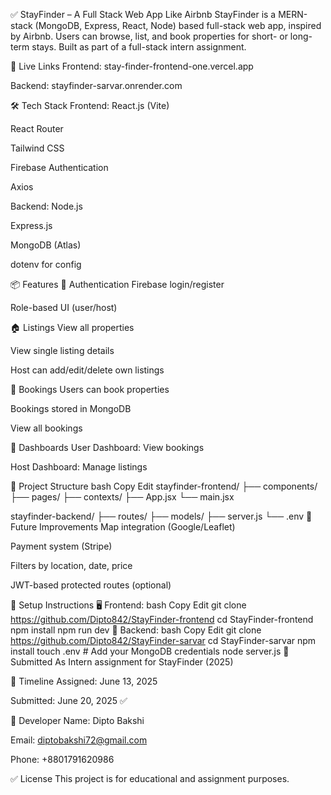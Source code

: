 ✅ StayFinder – A Full Stack Web App Like Airbnb
StayFinder is a MERN-stack (MongoDB, Express, React, Node) based full-stack web app, inspired by Airbnb. Users can browse, list, and book properties for short- or long-term stays. Built as part of a full-stack intern assignment.

🔗 Live Links
Frontend: stay-finder-frontend-one.vercel.app

Backend: stayfinder-sarvar.onrender.com

🛠️ Tech Stack
Frontend:
React.js (Vite)

React Router

Tailwind CSS

Firebase Authentication

Axios

Backend:
Node.js

Express.js

MongoDB (Atlas)

dotenv for config

📦 Features
🔐 Authentication
Firebase login/register

Role-based UI (user/host)

🏠 Listings
View all properties

View single listing details

Host can add/edit/delete own listings

📅 Bookings
Users can book properties

Bookings stored in MongoDB

View all bookings

🧑 Dashboards
User Dashboard: View bookings

Host Dashboard: Manage listings

📁 Project Structure
bash
Copy
Edit
stayfinder-frontend/
├── components/
├── pages/
├── contexts/
├── App.jsx
└── main.jsx

stayfinder-backend/
├── routes/
├── models/
├── server.js
└── .env
📌 Future Improvements
 Map integration (Google/Leaflet)

 Payment system (Stripe)

 Filters by location, date, price

 JWT-based protected routes (optional)

📝 Setup Instructions
🖥️ Frontend:
bash
Copy
Edit
git clone https://github.com/Dipto842/StayFinder-frontend
cd StayFinder-frontend
npm install
npm run dev
💾 Backend:
bash
Copy
Edit
git clone https://github.com/Dipto842/StayFinder-sarvar
cd StayFinder-sarvar
npm install
touch .env  # Add your MongoDB credentials
node server.js
🙋 Submitted As
Intern assignment for StayFinder (2025)

📅 Timeline
Assigned: June 13, 2025

Submitted: June 20, 2025 ✅

👤 Developer
Name: Dipto Bakshi

Email: diptobakshi72@gmail.com

Phone: +8801791620986

✅ License
This project is for educational and assignment purposes.